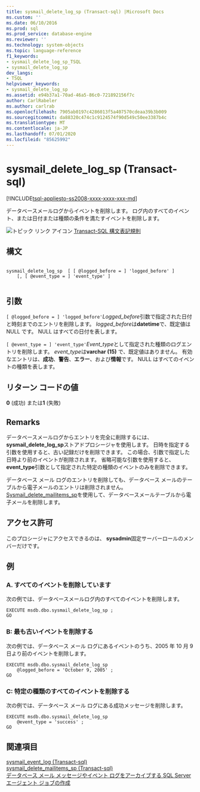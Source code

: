 ```yaml
---
title: sysmail_delete_log_sp (Transact-sql) |Microsoft Docs
ms.custom: ''
ms.date: 06/10/2016
ms.prod: sql
ms.prod_service: database-engine
ms.reviewer: ''
ms.technology: system-objects
ms.topic: language-reference
f1_keywords:
- sysmail_delete_log_sp_TSQL
- sysmail_delete_log_sp
dev_langs:
- TSQL
helpviewer_keywords:
- sysmail_delete_log_sp
ms.assetid: e94b37a1-70ad-46a5-86c0-721892156f7c
author: CarlRabeler
ms.author: carlrab
ms.openlocfilehash: 7905ab0197c4286013f5a407570cdeaa39b3b009
ms.sourcegitcommit: da88320c474c1c9124574f90d549c50ee3387b4c
ms.translationtype: MT
ms.contentlocale: ja-JP
ms.lasthandoff: 07/01/2020
ms.locfileid: "85625992"
---
```

# <a name="sysmail_delete_log_sp-transact-sql"></a>sysmail_delete_log_sp (Transact-sql)
[!INCLUDE[tsql-appliesto-ss2008-xxxx-xxxx-xxx-md](../../includes/applies-to-version/sqlserver.md)]

  データベースメールログからイベントを削除します。 ログ内のすべてのイベント、または日付または種類の条件を満たすイベントを削除します。  
  
 ![トピック リンク アイコン](../../database-engine/configure-windows/media/topic-link.gif "トピック リンク アイコン") [Transact-SQL 構文表記規則](../../t-sql/language-elements/transact-sql-syntax-conventions-transact-sql.md)  
  
## <a name="syntax"></a>構文  
  
```  
  
sysmail_delete_log_sp  [ [ @logged_before = ] 'logged_before' ]  
    [, [ @event_type = ] 'event_type' ]  
  
```  
  
## <a name="arguments"></a>引数  
`[ @logged_before = ] 'logged_before'`*Logged_before*引数で指定された日付と時刻までのエントリを削除します。 *logged_before*は**datetime**で、既定値は NULL です。 NULL はすべての日付を表します。  
  
`[ @event_type = ] 'event_type'`*Event_type*として指定された種類のログエントリを削除します。 *event_type*は**varchar (15)** で、既定値はありません。 有効なエントリは、**成功**、**警告**、**エラー**、および**情報**です。 NULL はすべてのイベントの種類を表します。  
  
## <a name="return-code-values"></a>リターン コードの値  
 **0** (成功) または**1** (失敗)  
  
## <a name="remarks"></a>Remarks  
 データベースメールログからエントリを完全に削除するには、 **sysmail_delete_log_sp**ストアドプロシージャを使用します。 日時を指定する引数を使用すると、古い記録だけを削除できます。 この場合、引数で指定した日時より前のイベントが削除されます。 省略可能な引数を使用すると、 **event_type**引数として指定された特定の種類のイベントのみを削除できます。  
  
 データベース メール ログのエントリを削除しても、データベース メールのテーブルから電子メールのエントリは削除されません。 [Sysmail_delete_mailitems_sp](../../relational-databases/system-stored-procedures/sysmail-delete-mailitems-sp-transact-sql.md)を使用して、データベースメールテーブルから電子メールを削除します。  
  
## <a name="permissions"></a>アクセス許可  
 このプロシージャにアクセスできるのは、 **sysadmin**固定サーバーロールのメンバーだけです。  
  
## <a name="examples"></a>例  
  
### <a name="a-deleting-all-events"></a>A. すべてのイベントを削除しています  
 次の例では、データベースメールログ内のすべてのイベントを削除します。  
  
```  
EXECUTE msdb.dbo.sysmail_delete_log_sp ;  
GO  
```  
  
### <a name="b-deleting-the-oldest-events"></a>B: 最も古いイベントを削除する  
 次の例では、データベース メール ログにあるイベントのうち、2005 年 10 月 9 日より前のイベントを削除します。  
  
```  
EXECUTE msdb.dbo.sysmail_delete_log_sp  
    @logged_before = 'October 9, 2005' ;  
GO  
```  
  
### <a name="c-deleting-all-events-of-a-certain-type"></a>C: 特定の種類のすべてのイベントを削除する  
 次の例では、データベース メール ログにある成功メッセージを削除します。  
  
```  
EXECUTE msdb.dbo.sysmail_delete_log_sp  
    @event_type = 'success' ;  
GO  
```  
  
## <a name="see-also"></a>関連項目  
 [sysmail_event_log &#40;Transact-sql&#41;](../../relational-databases/system-catalog-views/sysmail-event-log-transact-sql.md)   
 [sysmail_delete_mailitems_sp &#40;Transact-sql&#41;](../../relational-databases/system-stored-procedures/sysmail-delete-mailitems-sp-transact-sql.md)   
 [データベース メール メッセージやイベント ログをアーカイブする SQL Server エージェント ジョブの作成](../../relational-databases/database-mail/create-a-sql-server-agent-job-to-archive-database-mail-messages-and-event-logs.md)  
  
  
